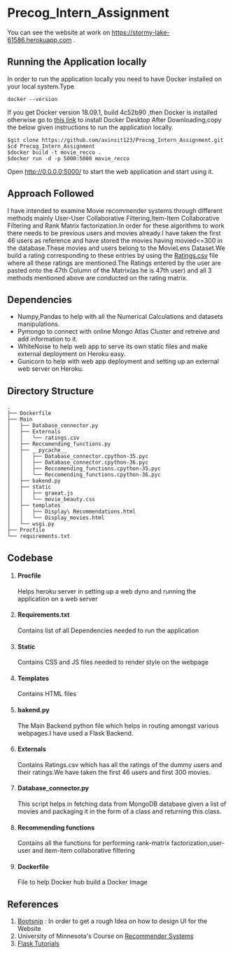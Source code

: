 # Precog_Intern_Assignment

You can see the website at work on https://stormy-lake-61586.herokuapp.com .
## Running the Application locally
In order to run the application locally you need to have Docker installed on your local system.Type
```terminal
docker --version
```
If you get Docker version 18.09.1, build 4c52b90 ,then Docker is installed otherwise go to <a href="https://docs.docker.com/docker-for-mac/install/">this link</a> to install Docker Desktop
After Downloading,copy the below given instructions to run the application locally.
```terminal 
$git clone https://github.com/avinsit123/Precog_Intern_Assignment.git
$cd Precog_Intern_Assignment
$docker build -t movie_recco .
$docker run -d -p 5000:5000 movie_recco
```
Open http://0.0.0.0:5000/ to start the web application and start using it.

## Approach Followed
I have intended to examine Movie recommender systems through different methods mainly User-User Collaborative Filtering,Item-Item Collaborative Filtering and Rank Matrix factorization.In order for these algorithms to work there needs to be previous users and movies already.I have taken the first 46 users as reference and have stored the movies having movied<=300 in the database.These movies and users belong to the MovieLens Dataset.We build a rating corresponding to these entries by using the <a href="">Ratings.csv</a> file where all these ratings are mentioned.The Ratings entered by the user are pasted onto the 47th Column of the Matrix(as he is 47th user) and all 3 methods mentioned above are conducted on the rating matrix.
        

## Dependencies
<ul>
<li>Numpy,Pandas to help with all the Numerical Calculations and datasets manipulations.</li>
<li>Pymongo to connect with online Mongo Atlas Cluster and retreive and add information to it.</li>
<li>WhiteNoise to help web app to serve its own static files and make external deployment on Heroku easy.</li>
<li>Gunicorn to help with web app deployment and setting up an external web server on Heroku.</li>
</ul>

## Directory Structure

```terminal
.
├── Dockerfile
├── Main
│   ├── Database_connector.py
│   ├── Externals
│   │   └── ratings.csv
│   ├── Reccomending_functions.py
│   ├── __pycache__
│   │   ├── Database_connector.cpython-35.pyc
│   │   ├── Database_connector.cpython-36.pyc
│   │   ├── Reccomending_functions.cpython-35.pyc
│   │   └── Reccomending_functions.cpython-36.pyc
│   ├── bakend.py
│   ├── static
│   │   ├── graeat.js
│   │   └── movie_beauty.css
│   ├── templates
│   │   ├── Display\ Recommendations.html
│   │   └── Display_movies.html
│   └── wsgi.py
├── Procfile
└── requirements.txt

```
## Codebase
<ol>
  <li> <h4>Procfile</h4> Helps heroku server in setting up a web dyno and running the application on a web server</li>
  <li> <h4> Requirements.txt</h4> Contains list of all Dependencies needed to run the application</li>
  <li> <h4> Static </h4> Contains CSS and JS files needed to render style on the webpage</li>
  <li> <h4> Templates </h4> Contains HTML files </li>
  <li> <h4> bakend.py </h4> The Main Backend python file which helps in routing amongst various webpages.I have used a Flask Backend. </li>
  <li> <h4>Externals</h4>  Contains Ratings.csv which has all the ratings of the dummy users and their ratings.We have taken the first 46 users and first 300 movies.</li>
  <li> <h4>Database_connector.py</h4> This script helps in fetching data from MongoDB database given a list of movies and packaging it in the form of a class and returning this class.</li>
  <li> <h4>Recommending functions</h4> Contains all the functions for performing rank-matrix factorization,user-user and item-item collaborative filtering </li>
  <li><h4>Dockerfile</h4> File to help Docker hub build a Docker Image</li>
</ol>

## References 

<ol>
  <li> <a href="">Bootsnip</a> : In order to get a rough Idea on how to design UI for the Website</li>
  <li> University of Minnesota's Course on <a href="https://www.coursera.org/specializations/recommender-systems">Recommender Systems</a> </li>
  <li><a href="https://github.com/rmotr-curriculum/flask-heroku-example/blob/master/Procfile">Flask Tutorials</a> </li>
    
  </ol>
